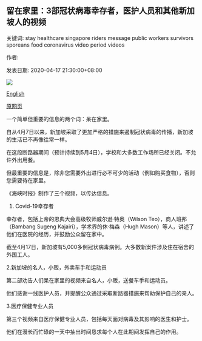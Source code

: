 ## 留在家里：3部冠状病毒幸存者，医护人员和其他新加坡人的视频

关键词: stay healthcare singapore riders message public workers survivors sporeans food coronavirus video period videos

作者: 

发表日期: 2020-04-17 21:30:00+08:00

![](https://www.straitstimes.com/sites/default/files/styles/x_large/public/articles/2020/04/17/ycvids170420.jpg?itok=KiIY_pAo)

[English](Stay%20home%3A%203%20videos%20from%20coronavirus%20survivors%2C%20healthcare%20workers%20and%20other%20S%27poreans.md)

[原网页](https://www.straitstimes.com/multimedia/stay-home-3-videos-from-coronavirus-survivors-healthcare-workers-and-other-sporeans)

一个简单但重要的信息的两个词：呆在家里。

自从4月7日以来，新加坡采取了更加严格的措施来遏制冠状病毒的传播，新加坡的生活已不再像往常一样。

在这段断路器期间（预计持续到5月4日），学校和大多数工作场所已经关闭。不允许外出用餐。

但最重要的信息是，除非您需要外出进行必不可少的活动（例如购买食物），否则您需要待在家里。

《海峡时报》制作了三个视频，以传达信息。

1. Covid-19幸存者

幸存者，包括上帝的恩典大会高级牧师威尔逊·特奥（Wilson Teo），商人班邦（Bambang Sugeng Kajairi），学术界的休·梅森（Hugh Mason）等人，讲述了他们在医院的经历，并鼓励公众留在家中。

截至4月17日，新加坡有5,000多例冠状病毒病例。大多数新案件涉及住在宿舍的外国工人。

2.新加坡的名人，小贩，外卖车手和运动员

第二部劝告人们呆在家里的视频来自名人，小贩，送餐车手和运动员。

他们感谢一线医护人员，并提醒公众通过采取断路器措施来帮助保护自己的亲人。

3.医疗保健专业人员

第三个视频来自医疗保健专业人员，包括每天面对病毒及其影响的医生和护士。

他们在漫长而忙碌的一天中抽出时间恳求每个人在此期间发挥自己的作用。